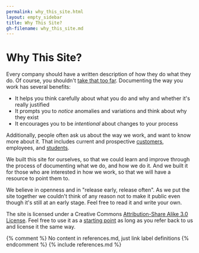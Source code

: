 ```yaml
---
permalink: why_this_site.html
layout: empty_sidebar
title: Why This Site?
gh-filename: why_this_site.md
---
```


# Why This Site?

Every company should have a written description of how they do what they do.
Of course, you shouldn't
[take that too far](http://en.wikipedia.org/wiki/ISO_9000).
Documenting the way you work has several benefits:

* It helps you think carefully about what you do and why and whether it's really justified
* It prompts you to *notice* anomalies and variations and think about why they exist
* It encourages you to be *intentional* about changes to your process

Additionally, people often ask us about the way we work, and want to know more about it.
That includes current and prospective [customers](http://thinkrelevance.com/clients),
employees, and [students](http://thinkrelevance.com/training).

We built this site for ourselves, so that we could learn and improve
through the process of documenting what we do, and how we do it.
And we built it for those who are interested in how we work,
so that we will have a resource to point them to.

We believe in openness and in "release early, release often".
As we put the site together we couldn't think of any reason not to make
it public even though it's still at an early stage.  Feel free to read it and write your own. 

The site is licensed under a Creative Commons [Attribution-Share Alike 3.0 License](/license.html). 
Feel free to use it as a [starting point](https://github.com/relevance/how_we_work/tree/gh-pages) 
as long as you refer back to us and license it the same way.

{% comment %} No content in references.md, just link label definitions {% endcomment %}
{% include references.md %}
